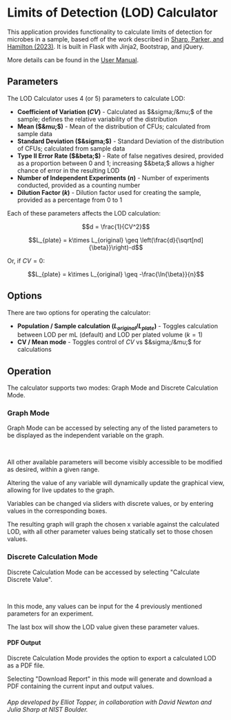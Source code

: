 # Limits of Detection (LOD) Calculator

This application provides functionality to calculate limits of detection for microbes in a sample, based off of the work described in [Sharp, Parker, and Hamilton (2023)](https://www.sciencedirect.com/science/article/pii/S016770122300057X?via%3Dihub). It is built in Flask with Jinja2, Bootstrap, and jQuery.


More details can be found in the [User Manual](static/usermanual.pdf).
## Parameters
The LOD Calculator uses 4 (or 5) parameters to calculate LOD:
- **Coefficient of Variation ($CV$)** - Calculated as $&sigma;/&mu;$ of the sample; defines the relative variability of the distribution
- **Mean ($&mu;$)** - Mean of the distribution of CFUs; calculated from sample data
- **Standard Deviation ($&sigma;$)** - Standard Deviation of the distribution of CFUs; calculated from sample data
- **Type II Error Rate ($&beta;$)** - Rate of false negatives desired, provided as a proportion between 0 and 1; increasing $&beta;$ allows a higher chance of error in the resulting LOD
- **Number of Independent Experiments ($n$)** - Number of experiments conducted, provided as a counting number
- **Dilution Factor ($k$)** - Dilution factor used for creating the sample, provided as a percentage from 0 to 1

Each of these parameters affects the LOD calculation:

$$d = \frac{1}{CV^2}$$

$$L_{plate} = k\times L_{original} \geq \left(\frac{d}{\sqrt[nd]{\beta}}\right)-d$$

Or, if $CV = 0$:

$$L_{plate} = k\times L_{original} \geq -\frac{\ln{\beta}}{n}$$
## Options
There are two options for operating the calculator:
- **Population / Sample calculation ($L_{original} / L_{plate}$)** - Toggles calculation between LOD per mL (default) and LOD per plated volume ($k=1$)
- **CV / Mean mode** - Toggles control of $CV$ vs $&sigma;/&mu;$ for calculations

## Operation
The calculator supports two modes: Graph Mode and Discrete Calculation Mode.
### Graph Mode

Graph Mode can be accessed by selecting any of the listed parameters to be displayed as the independent variable on the graph.

&nbsp;

All other available parameters will become visibly accessible to be modified as desired, within a given range.

Altering the value of any variable will dynamically update the graphical view, allowing for live updates to the graph.

Variables can be changed via sliders with discrete values, or by entering values in the corresponding boxes.

The resulting graph will graph the chosen x variable against the calculated LOD, with all other parameter values being statically set to those chosen values.

### Discrete Calculation Mode

Discrete Calculation Mode can be accessed by selecting "Calculate Discrete Value".

&nbsp;

In this mode, any values can be input for the 4 previously mentioned parameters for an experiment.

The last box will show the LOD value given these parameter values.

#### PDF Output

Discrete Calculation Mode provides the option to export a calculated LOD as a PDF file.

Selecting "Download Report" in this mode will generate and download a PDF containing the current input and output values.

###### App developed by Elliot Topper, in collaboration with David Newton and Julia Sharp at NIST Boulder.
